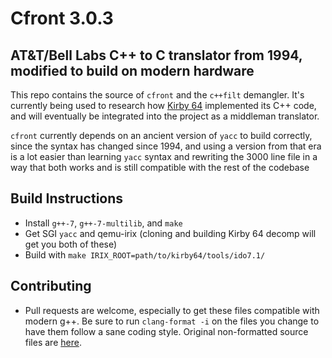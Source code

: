 # Cfront 3.0.3
## AT&T/Bell Labs C++ to C translator from 1994, modified to build on modern hardware

This repo contains the source of `cfront` and the `c++filt` demangler. It's currently being used to research how [Kirby 64](https://github.com/farisawan-2000/kirby64) implemented its C++ code, and will eventually be integrated into the project as a middleman translator.

`cfront` currently depends on an ancient version of `yacc` to build correctly, since the syntax has changed since 1994, and using a version from that era is a lot easier than learning `yacc` syntax and rewriting the 3000 line file in a way that both works and is still compatible with the rest of the codebase


## Build Instructions

 - Install `g++-7`, `g++-7-multilib`, and `make`
 - Get SGI `yacc` and qemu-irix (cloning and building Kirby 64 decomp will get you both of these)
 - Build with `make IRIX_ROOT=path/to/kirby64/tools/ido7.1/`


## Contributing

 - Pull requests are welcome, especially to get these files compatible with modern g++. Be sure to run `clang-format -i` on the files you change to have them follow a sane coding style. Original non-formatted source files are [here](http://www.softwarepreservation.org/projects/c_plus_plus/cfront/release_3.0.3/source/).

